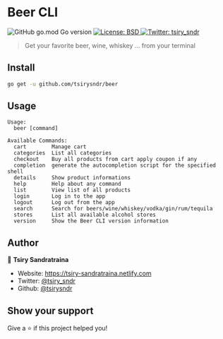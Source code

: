 <h1 align="left">Beer CLI</h1>
<p>
   <img alt="GitHub go.mod Go version" src="https://img.shields.io/github/go-mod/go-version/tsirysndr/beer">
  <a href="https://github.com/tsirysndr/beer/blob/master/LICENSE">
    <img alt="License: BSD" src="https://img.shields.io/badge/license-BSD-green.svg" target="_blank" />
  </a>
  <a href="https://twitter.com/tsiry_sndr" target="_blank">
    <img alt="Twitter: tsiry_sndr" src="https://img.shields.io/twitter/follow/tsiry_sndr.svg?style=social" />
  </a>
</p>

> Get your favorite beer, wine, whiskey ... from your terminal

## Install

```sh
go get -u github.com/tsirysndr/beer
```

## Usage

```
Usage:
  beer [command]

Available Commands:
  cart        Manage cart
  categories  List all categories
  checkout    Buy all products from cart apply coupon if any
  completion  generate the autocompletion script for the specified shell
  details     Show product informations
  help        Help about any command
  list        View list of all products
  login       Log in to the app
  logout      Log out from the app
  search      Search for beers/wine/whiskey/vodka/gin/rum/tequila
  stores      List all available alcohol stores
  version     Show the Beer CLI version information
```

## Author

👤 **Tsiry Sandratraina**

* Website: https://tsiry-sandratraina.netlify.com
* Twitter: [@tsiry\_sndr](https://twitter.com/tsiry\_sndr)
* Github: [@tsirysndr](https://github.com/tsirysndr)

## Show your support

Give a ⭐️ if this project helped you!
